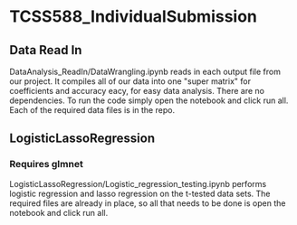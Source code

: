 # TCSS588_IndividualSubmission

## Data Read In
DataAnalysis_ReadIn/DataWrangling.ipynb reads in each output file from our project. It compiles all of our data into one "super matrix" for coefficients and accuracy eacy, for easy data analysis. There are no dependencies. To run the code simply open the notebook and click run all. Each of the required data files is in the repo.

## LogisticLassoRegression
### Requires glmnet
LogisticLassoRegression/Logistic_regression_testing.ipynb performs logistic regression and lasso regression on the t-tested data sets. The required files are already in place, so all that needs to be done is open the notebook and click run all.
